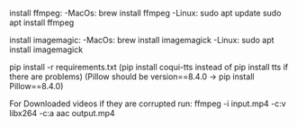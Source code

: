 <Installation>

install ffmpeg:
    -MacOs: brew install ffmpeg
    -Linux:
        sudo apt update
        sudo apt install ffmpeg

install imagemagic:
    -MacOs: brew install imagemagick
    -Linux: sudo apt install imagemagick

pip install -r requirements.txt
(pip install coqui-tts instead of pip install tts if there are problems)
(Pillow should be version==8.4.0 -> pip install Pillow==8.4.0)


<Videos>
For Downloaded videos if they are corrupted run:
    ffmpeg -i input.mp4 -c:v libx264 -c:a aac output.mp4
